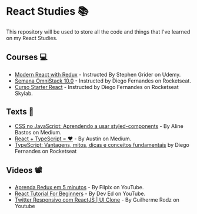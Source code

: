 # React Studies 📚

This repository will be used to store all the code and things that I've learned on my React Studies.

## Courses 💻
* [Modern React with Redux](https://www.udemy.com/course/react-redux/) - Instructed By Stephen Grider on Udemy.
* [Semana OmniStack 10.0](https://github.com/Rocketseat/semana-omnistack-10) - Instructed by Diego Fernandes on Rocketseat.
* [Curso Starter React](https://skylab.rocketseat.com.br/node/curso-react-js) - Instructed by Diego Fernandes on Rocketseat Skylab.


## Texts 📑
* [CSS no JavaScript: Aprendendo a usar styled-components](https://link.medium.com/4O9C0avA57 ) - By Aline Bastos on Medium.
* [React + TypeScript = ❤️](https://link.medium.com/5upJurRx17 ) - By Austin on Medium.
* [TypeScript: Vantagens, mitos, dicas e conceitos fundamentais](https://blog.rocketseat.com.br/typescript-vantagens-mitos-conceitos/) by Diego Fernandes on Rocketseat

## Videos 📽️
* [Aprenda Redux em 5 minutos](https://www.youtube.com/watch?v=Bg0xlUYAp0c) - By Filpix on YouTube. 
* [React Tutorial For Beginners](https://youtu.be/dGcsHMXbSOA) - By Dev Ed on YouTube.
* [Twitter Responsivo com ReactJS | UI Clone](https://www.youtube.com/watch?v=K-8z_4xvT3o) - By Guilherme Rodz on Youtube